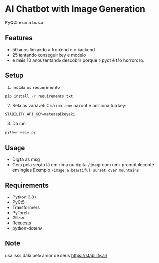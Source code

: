 # AI Chatbot with Image Generation

PyQt5 é uma bosta

## Features

- 50 anos linkando a frontend e o backend
- 25 tentando conseguir key e modelo
- e mais 10 anos tentando descobrir porque o pyqt é tão horroroso.

## Setup

1. Instala os requerimento
```bash
pip install -r requirements.txt
```

2. Seta as variável:
Cria um `.env` na root e adiciona tua key:
```
STABILITY_API_KEY=meteaapikeyaki
```

3. Dá run
```bash
python main.py
```

## Usage

- Digita as msg
- Gera pela seção lá em cima ou digita `/image` com uma prompt decente em ingles
  Exemplo `/image a beautiful sunset over mountains`

## Requirements

- Python 3.8+
- PyQt5
- Transformers
- PyTorch
- Pillow
- Requests
- python-dotenv

## Note

usa isso daki pelo amor de deus https://stability.ai/ 